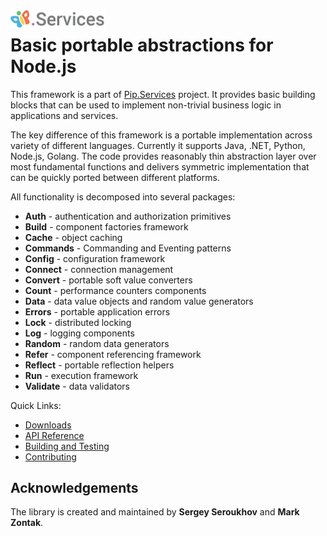 # <img src="https://github.com/pip-services/pip-services/raw/master/design/Logo.png" alt="Pip.Services Logo" style="max-width:30%"> <br/> Basic portable abstractions for Node.js

This framework is a part of [Pip.Services](https://github.com/pip-services/pip-services) project.
It provides basic building blocks that can be used to implement non-trivial business logic in applications and services.

The key difference of this framework is a portable implementation across variety of different languages. 
Currently it supports Java, .NET, Python, Node.js, Golang. The code provides reasonably thin abstraction layer 
over most fundamental functions and delivers symmetric implementation that can be quickly ported between different platforms.

All functionality is decomposed into several packages:

- **Auth** - authentication and authorization primitives
- **Build** - component factories framework
- **Cache** - object caching
- **Commands** - Commanding and Eventing patterns
- **Config** - configuration framework
- **Connect** - connection management
- **Convert** - portable soft value converters
- **Count** - performance counters components
- **Data** - data value objects and random value generators
- **Errors** - portable application errors
- **Lock** - distributed locking
- **Log** - logging components
- **Random** - random data generators
- **Refer** - component referencing framework
- **Reflect** - portable reflection helpers
- **Run** - execution framework
- **Validate** - data validators

Quick Links:

* [Downloads](https://github.com/pip-services/pip-services-commons-node/blob/master/doc/Downloads.md)
* [API Reference](http://htmlpreview.github.io/?https://github.com/pip-services/pip-services-commons-node/blob/master/doc/api/index.html)
* [Building and Testing](https://github.com/pip-services/pip-services-commons-node/blob/master/doc/Development.md)
* [Contributing](https://github.com/pip-services/pip-services-commons-node/blob/master/doc/Development.md/#contrib)

## Acknowledgements

The library is created and maintained by **Sergey Seroukhov** and **Mark Zontak**.
